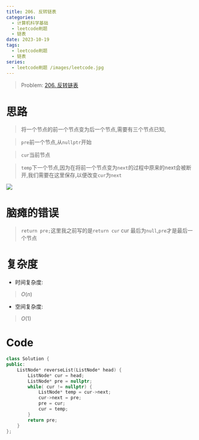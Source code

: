 ```yaml
---
title: 206. 反转链表
categories:
  - 计算机科学基础
  - leetcode刷题
  - 链表
date: 2023-10-19
tags:
  - leetcode刷题
  - 链表
series:
  - leetcode刷题 /images/leetcode.jpg 
---
```

> Problem: [206. 反转链表](https://leetcode.cn/problems/reverse-linked-list/description/)

  

# 思路

> 将一个节点的前一个节点变为后一个节点,需要有三个节点已知,

> `pre`前一个节点,从`nullptr`开始

> `cur`当前节点

> `temp`下一个节点,因为在将前一个节点变为`next`的过程中原来的next会被断开,我们需要在这里保存,以便改变`cur`为`next`

  ![](/images/posts/2EF6F2617EED5E8DB17F6DDD74D75FE5.jpg)

# 脑瘫的错误

> `return pre;`这里我之前写的是`return cur` cur 最后为`null`,`pre`才是最后一个节点

  

# 复杂度

- 时间复杂度:

> $O(n)$

  

- 空间复杂度:

> $O(1)$

  
  

# Code

```C++
class Solution {
public:
    ListNode* reverseList(ListNode* head) {
        ListNode* cur = head;
        ListNode* pre = nullptr;
        while( cur != nullptr) {
            ListNode* temp = cur->next;
            cur->next = pre;
            pre = cur;
            cur = temp;
        }
        return pre;
    }
};
```